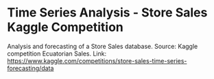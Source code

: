 # Time Series Analysis - Store Sales Kaggle Competition
Analysis and forecasting of a Store Sales database. 
Source: Kaggle competition Ecuatorian Sales. 
Link: https://www.kaggle.com/competitions/store-sales-time-series-forecasting/data

